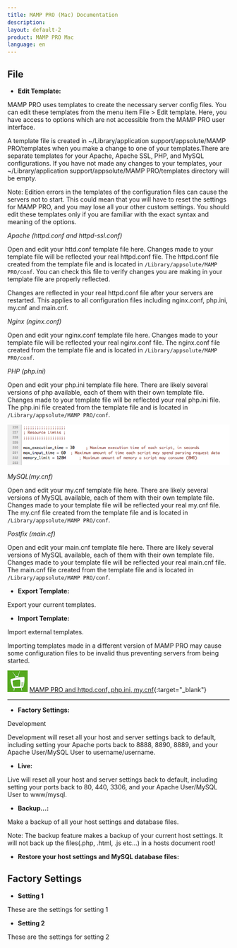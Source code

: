 ```yaml
---
title: MAMP PRO (Mac) Documentation
description: 
layout: default-2
product: MAMP PRO Mac
language: en
---
```


##  File

*  **Edit Template:<a name="edit_templates"></a>**

MAMP PRO uses templates to create the necessary server config files. You can edit these templates from the menu item        File > Edit template. Here, you have access to options which are not accessible from the MAMP PRO user interface.

A template file is created in ~/Library/application support/appsolute/MAMP PRO/templates when you make a change to one      of your templates.There are separate templates for your Apache, Apache SSL, PHP, and MySQL configurations. If you have      not made any changes to your templates, your ~/Library/application support/appsolute/MAMP PRO/templates directory will      be empty.
     
<div class="alert" role="alert">
Note: Edition errors in the templates of the configuration files can cause the servers not to start. This could mean        that you will have to reset the settings for MAMP PRO, and you may lose all your other custom settings. You should edit      these templates only if you are familiar with the exact syntax and meaning of the options.
</div>
     
*Apache (httpd.conf and httpd-ssl.conf)*
     
Open and edit your httd.conf template file here. Changes made to your template file will be reflected your         real      httpd.conf file. The httpd.conf file created from the template file and is located in `/Library/appsolute/MAMP              PRO/conf`. You can check this file to verify changes you are making in your template file are properly reflected.
<div class="alert" role="alert">
Changes are reflected in your real httpd.conf file after your servers are restarted. This applies to all                    configuration files including nginx.conf, php.ini, my.cnf and main.cnf.
</div>
     
*Nginx (nginx.conf)*
     
Open and edit your nginx.conf template file here. Changes made to your template file will be reflected your                 real nginx.conf file. The nginx.conf file created from the template file and is located in `/Library/appsolute/MAMP         PRO/conf`.
     
*PHP (php.ini)*
     
Open and edit your php.ini template file here. There are likely several versions of php available, each of them with        their own template file. Changes made to your template file will be reflected your real php.ini file. The php.ini file      created from the template file and is located in `/Library/appsolute/MAMP PRO/conf`.
     
![MAMP](PHPini.png)
     
*MySQL(my.cnf)*
     
Open and edit your my.cnf template file here. There are likely several versions of MySQL available, each of them with       their own template file. Changes made to your template file will be reflected your real my.cnf file. The my.cnf file        created from the template file and is located in `/Library/appsolute/MAMP PRO/conf`.
     
*Postfix (main.cf)*
     
Open and edit your main.cnf template file here. There are likely several versions of MySQL available, each of them with      their own template file. Changes made to your template file will be reflected your real main.cnf file. The main.cnf         file created from the template file and is located in `/Library/appsolute/MAMP PRO/conf`.
     
*  **Export Template:**
     
Export your current templates.
     
*  **Import Template:**
     
Import external templates.
     
<div class="alert" role="alert">
Importing templates made in a different version of MAMP PRO may cause some configuration files to be invalid thus           preventing servers from being started.
</div>

![MAMP](../../Videos/MAMPtv.png) [MAMP PRO and httpd.conf, php.ini, my.cnf](https://www.youtube.com/watch?v=uh6s7uMCISU){:target="_blank"}

---

*  **Factory Settings:**
     
Development

Development will reset all your host and server settings back to default, including setting your Apache ports back to       8888, 8890, 8889, and your Apache User/MySQL User to username/username.

*  **Live:**

Live will reset all your host and server settings back to default, including setting your ports back to 80, 440, 3306,      and your Apache User/MySQL User to www/mysql.

*  **Backup…:**

Make a backup of all your host settings and database files.
     
<div class="alert" role="alert">
Note: The backup feature makes a backup of your current host settings. It will not back up the files(.php, .html, .js       etc…) in a hosts document root! 
</div>
     
*  **Restore your host settings and MySQL database files:**

##  Factory Settings

*  **Setting 1**

These are the settings for setting 1

*  **Setting 2**

These are the settings for setting 2
